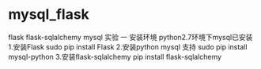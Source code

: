 # mysql_flask
flask flask-sqlalchemy mysql 实验
一 安装环境
python2.7环境下mysql已安装
1.安装Flask
  sudo pip install Flask
2.安装python mysql 支持
  sudo  pip install mysql-python
3.安装flask-sqlalchemy
  pip install flask-sqlalchemy